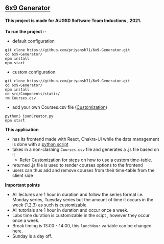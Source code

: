 ## [6x9 Generator](https://priyansh71.github.io/6x9-Generator/)
#### This project is made for AUGSD Software Team Inductions , 2021.

**To run the project  :-**
- default configuration
``` 
git clone https://github.com/priyansh71/6x9-Generator.git
cd 6x9-Generator/
npm install
npm start
```
- custom configuration
``` 
git clone https://github.com/priyansh71/6x9-Generator.git
cd 6x9-Generator/
npm install
cd src/Components/static/
rm Courses.csv
```
   - add your own Courses.csv file ([Customization](https://github.com/priyansh71/6x9-Generator/blob/main/src/Components/static/README.md))
  
``` 
python3 jsonCreator.py
npm start
```
**This application**
- has its frontend made with React, Chakra-Ui while the data management is done with a [python script](https://github.com/priyansh71/6x9-Generator/blob/main/src/Components/static/jsonCreator.py)
- takes in a non-clashing ```Courses.csv``` file and generates a .js file based on it
   - Refer [Customization](https://github.com/priyansh71/6x9-Generator/tree/main/src/Components/static/README.md) for steps on how to use a custom time-table.
- returned .js file is used to render courses options to the frontend
- users can thus add and remove courses from their time-table from the client side

**Important points**
- All lectures are 1 hour in duration and follow the series format i.e. Monday series, Tuesday series but the amount of time it occurs in the week (1,2,3) as such is customizable.
- All tutorials are 1 hour in duration and occur once a week.
- Labs time duration is customizable in the scipt ,  however they occur once a week.
- Break timing is 13:00 - 14:00, this `lunchHour` variable can be changed [here](https://github.com/priyansh71/6x9-Generator/blob/0047bbf71816c08b258e9dee4af6659db87bab34/src/Components/static/jsonCreator.py#L3).
- Sunday is a day off.
